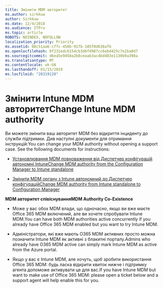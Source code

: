 ```yaml
---
title: Змінити MDM авторитет
ms.author: sirkkuw
author: Sirkkuw
ms.date: 12/4/2018
ms.audience: ITPro
ms.topic: article
ROBOTS: NOINDEX, NOFOLLOW
localization_priority: Priority
ms.assetid: 08c51aa6-cffc-456b-91fb-185f0d636afb
ms.openlocfilehash: 0f231edc6154cb3d6fd987cc6ebd425c7e1ba0d7
ms.sourcegitcommit: d6ea5e9458a2b8ceaab3ac4bd483e1130b9a398a
ms.translationtype: MT
ms.contentlocale: uk-UA
ms.lasthandoff: 01/15/2019
ms.locfileid: "28319120"
---
```

# <a name="change-intune-mdm-authority"></a><span data-ttu-id="95078-102">Змінити Intune MDM авторитет</span><span class="sxs-lookup"><span data-stu-id="95078-102">Change Intune MDM authority</span></span>

<span data-ttu-id="95078-p101">Ви можете змінити ваш авторитет MDM без відкриття інциденту до служби підтримки. Див наступні документи для отримання інструкцій:</span><span class="sxs-lookup"><span data-stu-id="95078-p101">You can change your MDM authority without opening a support case. See the following documents for instructions:</span></span>
  
- [<span data-ttu-id="95078-105">Установлювання MDM повноваження від Диспетчер конфігурацій автономні Intune</span><span class="sxs-lookup"><span data-stu-id="95078-105">Change MDM authority from the Configuration Manager to Intune standalone</span></span>](https://docs.microsoft.com/sccm/mdm/deploy-use/migrate-change-mdm-authority)
    
- [<span data-ttu-id="95078-106">Змінити MDM органу з Intune автономний до Диспетчер конфігурацій</span><span class="sxs-lookup"><span data-stu-id="95078-106">Change MDM authority from Intune standalone to Configuration Manager</span></span>](https://docs.microsoft.com/sccm/mdm/deploy-use/change-mdm-authority)
    
 <span data-ttu-id="95078-107">**MDM авторитет співіснування**</span><span class="sxs-lookup"><span data-stu-id="95078-107">**MDM Authority Co-Existence**</span></span>
  
- <span data-ttu-id="95078-108">Може у вас обох MDM влади, що одночасно, якщо ви вже маєте Office 365 MDM включений, але ви хочете спробувати Intune MDM.</span><span class="sxs-lookup"><span data-stu-id="95078-108">You can have both MDM authorities active concurrently if you already have Office 365 MDM enabled but you want to try Intune MDM.</span></span>
    
- <span data-ttu-id="95078-109">Адміністратори, які вже мають O365 MDM активних просто можна позначити Intune MDM як активні з блакитні порталу.</span><span class="sxs-lookup"><span data-stu-id="95078-109">Admins who already have O365 MDM active can simply mark Intune MDM as active from the Azure portal.</span></span>
    
- <span data-ttu-id="95078-110">Якщо у вас є Intune MDM, але хочуть, щоб зробити використання Office 365 MDM: будь ласка відкрити квиток нижче і підтримку агента допоможе активувати це для вас.</span><span class="sxs-lookup"><span data-stu-id="95078-110">If you have Intune MDM but want to make use of Office 365 MDM: please open a ticket below and a support agent will help enable this for you.</span></span>
    

